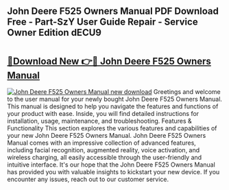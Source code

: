 ## John Deere F525 Owners Manual PDF Download Free - Part-SzY User Guide Repair - Service Owner Edition dECU9

# <h2><a href="http://bc26155.oget.top/?id=John+Deere+F525+Owners+Manual">🔗Download New 👉🔴 John Deere F525 Owners Manual</a></h2>

[![John Deere F525 Owners Manual new download](https://i.imgur.com/5g1atiW.png)](http://bc26155.oget.top/?id=John+Deere+F525+Owners+Manual)
Greetings and welcome to the user manual for your newly bought John Deere F525 Owners Manual. This manual is designed to help you navigate the features and functions of your product with ease. Inside, you will find detailed instructions for installation, usage, maintenance, and troubleshooting. Features & Functionality This section explores the various features and capabilities of your new John Deere F525 Owners Manual. John Deere F525 Owners Manual comes with an impressive collection of advanced features, including facial recognition, augmented reality, voice activation, and wireless charging, all easily accessible through the user-friendly and intuitive interface. It's our hope that the John Deere F525 Owners Manual has provided you with valuable insights to kickstart your new device. If you encounter any issues, reach out to our customer service.
